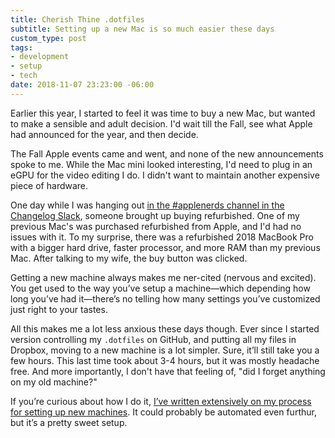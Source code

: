 ```yaml
---
title: Cherish Thine .dotfiles
subtitle: Setting up a new Mac is so much easier these days
custom_type: post
tags:
- development
- setup
- tech
date: 2018-11-07 23:23:00 -06:00
---
```


Earlier this year, I started to feel it was time to buy a new Mac, but wanted to make a sensible and adult decision. I'd wait till the Fall, see what Apple had announced for the year, and then decide.

The Fall Apple events came and went, and none of the new announcements spoke to me. While the Mac mini looked interesting, I'd need to plug in an eGPU for the video editing I do. I didn't want to maintain another expensive piece of hardware.

One day while I was hanging out [in the #applenerds channel in the Changelog Slack](https://changelog.com/community), someone brought up buying refurbished. One of my previous Mac's was purchased refurbished from Apple, and I'd had no issues with it. To my surprise, there was a refurbished 2018 MacBook Pro with a bigger hard drive, faster processor, and more RAM than my previous Mac. After talking to my wife, the buy button was clicked.

Getting a new machine always makes me ner-cited (nervous and excited). You get used to the way you’ve setup a machine—which depending how long you’ve had it—there’s no telling how many settings you’ve customized just right to your tastes.

All this makes me a lot less anxious these days though. Ever since I started version controlling my `.dotfiles` on GitHub, and putting all my files in Dropbox, moving to a new machine is a lot simpler. Sure, it’ll still take you a few hours. This last time took about 3-4 hours, but it was mostly headache free. And more importantly, I don't have that feeling of, "did I forget anything on my old machine?"

If you’re curious about how I do it, [I’ve written extensively on my process for setting up new machines](/2016/12/speeding-up-your-new-mac-setup/). It could probably be automated even furthur, but it’s a pretty sweet setup.
